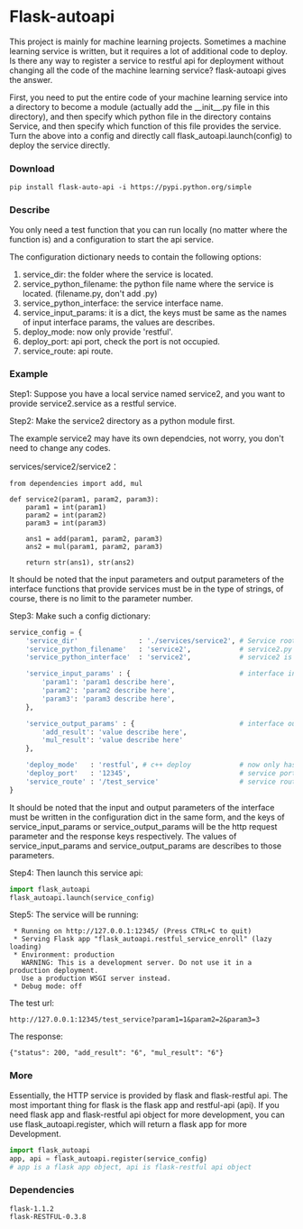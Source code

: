 # Flask-autoapi

This project is mainly for machine learning projects. Sometimes a machine learning service is written, but it requires a lot of additional code to deploy. Is there any way to register a service to restful api for deployment without changing all the code of the machine learning service? flask-autoapi gives the answer.

First, you need to put the entire code of your machine learning service into a directory to become a module (actually add the \_\_init\_\_.py file in this directory), and then specify which python file in the directory contains Service, and then specify which function of this file provides the service. Turn the above into a config and directly call flask_autoapi.launch(config) to deploy the service directly.


### Download

```
pip install flask-auto-api -i https://pypi.python.org/simple
```

### Describe

You only need a test function that you can run locally (no matter where the function is) and a configuration to start the api service.

The configuration dictionary needs to contain the following options:

1. service_dir: the folder where the service is located.
2. service_python_filename: the python file name where the service is located. (filename.py, don't add .py)
3. service_python_interface: the service interface name.
4. service_input_params: it is a dict, the keys must be same as the names of input interface params, the values are describes.
5. deploy_mode: now only provide 'restful'.
6. deploy_port: api port, check the port is not occupied.
7. service_route: api route.


### Example

Step1: Suppose you have a local service named service2, and you want to provide service2.service as a restful service.

Step2: Make the service2 directory as a python module first.

The example service2 may have its own dependcies, not worry, you don't need to change any codes.

services/service2/service2：

```
from dependencies import add, mul

def service2(param1, param2, param3):
    param1 = int(param1)
    param2 = int(param2)
    param3 = int(param3)

    ans1 = add(param1, param2, param3)
    ans2 = mul(param1, param2, param3)

    return str(ans1), str(ans2)
```

It should be noted that the input parameters and output parameters of the interface functions that provide services must be in the type of strings, of course, there is no limit to the parameter number.


Step3: Make such a config dictionary:

```python
service_config = {
    'service_dir'               : './services/service2', # Service root directory
    'service_python_filename'   : 'service2',            # service2.py
    'service_python_interface'  : 'service2',            # service2 is the interface function

    'service_input_params' : {                           # interface input params are defined here
        'param1': 'param1 describe here',
        'param2': 'param2 describe here',
        'param3': 'param3 describe here',
    },

    'service_output_params' : {                          # interface output params are defined here
        'add_result': 'value describe here',
        'mul_result': 'value describe here'
    },

    'deploy_mode'   : 'restful', # c++ deploy            # now only has restful deploy
    'deploy_port'   : '12345',                           # service port
    'service_route' : '/test_service'                    # service route
}
```

It should be noted that the input and output parameters of the interface must be written in the configuration dict in the same form, and the keys of service_input_params or service_output_params will be the http request parameter and the response keys respectively. The values of service_input_params and service_output_params are describes to those parameters.

Step4: Then launch this service api:

```python
import flask_autoapi
flask_autoapi.launch(service_config)
```

Step5: The service will be running:

```
 * Running on http://127.0.0.1:12345/ (Press CTRL+C to quit)
 * Serving Flask app "flask_autoapi.restful_service_enroll" (lazy loading)
 * Environment: production
   WARNING: This is a development server. Do not use it in a production deployment.
   Use a production WSGI server instead.
 * Debug mode: off
```

The test url:

```
http://127.0.0.1:12345/test_service?param1=1&param2=2&param3=3
```

The response:

```
{"status": 200, "add_result": "6", "mul_result": "6"}
```


### More

Essentially, the HTTP service is provided by flask and flask-restful api. The most important thing for flask is the flask app and restful-api (api). If you need flask app and flask-restful api object for more development, you can use flask_autoapi.register, which will return a flask app for more Development.


```python
import flask_autoapi
app, api = flask_autoapi.register(service_config)
# app is a flask app object, api is flask-restful api object
```

### Dependencies

```
flask-1.1.2
flask-RESTFUL-0.3.8
```
